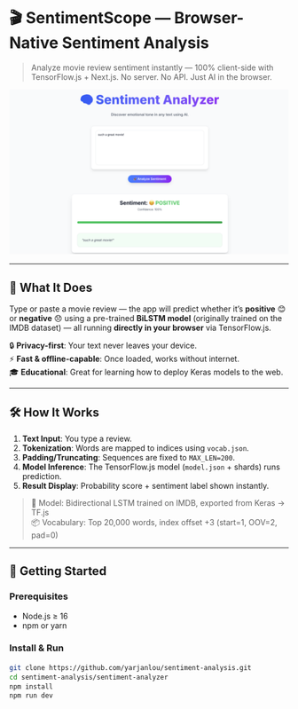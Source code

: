 # 🎬 SentimentScope — Browser-Native Sentiment Analysis

> Analyze movie review sentiment instantly — 100% client-side with TensorFlow.js + Next.js. No server. No API. Just AI in the browser.

![App Preview](./sentiment-analyzer/public/preview.png)

---

## 🌟 What It Does

Type or paste a movie review — the app will predict whether it’s **positive** 😊 or **negative** 😞 using a pre-trained **BiLSTM model** (originally trained on the IMDB dataset) — all running **directly in your browser** via TensorFlow.js.

🔒 **Privacy-first**: Your text never leaves your device.  
⚡ **Fast & offline-capable**: Once loaded, works without internet.  
🎓 **Educational**: Great for learning how to deploy Keras models to the web.

---

## 🛠️ How It Works

1. **Text Input**: You type a review.
2. **Tokenization**: Words are mapped to indices using `vocab.json`.
3. **Padding/Truncating**: Sequences are fixed to `MAX_LEN=200`.
4. **Model Inference**: The TensorFlow.js model (`model.json` + shards) runs prediction.
5. **Result Display**: Probability score + sentiment label shown instantly.

> 🧠 Model: Bidirectional LSTM trained on IMDB, exported from Keras → TF.js  
> 📦 Vocabulary: Top 20,000 words, index offset +3 (start=1, OOV=2, pad=0)

---

## 🚀 Getting Started

### Prerequisites
- Node.js ≥ 16
- npm or yarn

### Install & Run

```bash
git clone https://github.com/yarjanlou/sentiment-analysis.git
cd sentiment-analysis/sentiment-analyzer
npm install
npm run dev